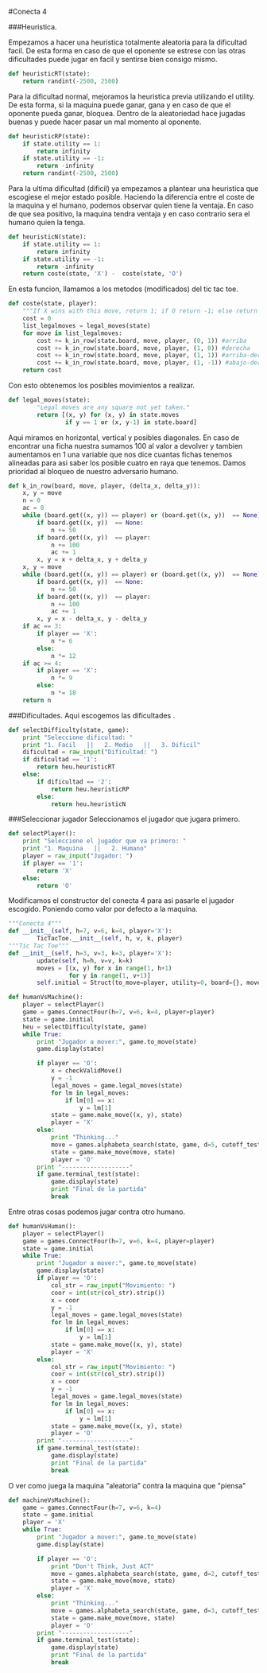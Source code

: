 #Conecta 4

###Heuristica.

Empezamos a hacer una heuristica totalmente aleatoria para la dificultad facil. De esta forma en caso de que el oponente se estrese con las otras dificultades puede jugar en facil y sentirse bien consigo mismo.

```python
def heuristicRT(state):
	return randint(-2500, 2500)
```
Para la dificultad normal, mejoramos la heuristica previa utilizando el utility. De esta forma, si la maquina puede ganar, gana y en caso de que el oponente pueda ganar, bloquea. Dentro de la aleatoriedad hace jugadas buenas y puede hacer pasar un mal momento al oponente.
```python
def heuristicRP(state):
	if state.utility == 1:
		return infinity
	if state.utility == -1:
		return -infinity
	return randint(-2500, 2500)
```
Para la ultima dificultad (dificil) ya empezamos a plantear una heuristica que escogiese el mejor estado posible. Haciendo la diferencia entre el coste de la maquina y el humano, podemos observar quien tiene la ventaja. En caso de que sea positivo, la maquina tendra ventaja y en caso contrario sera el humano quien la tenga.

```python
def heuristicN(state):
	if state.utility == 1:
		return infinity
	if state.utility == -1:
		return -infinity
	return coste(state, 'X') -  coste(state, 'O')
```

En esta funcion, llamamos a los metodos (modificados) del tic tac toe.

```python
def coste(state, player):
	"""If X wins with this move, return 1; if O return -1; else return 0"""
	cost = 0
	list_legalmoves = legal_moves(state)
	for move in list_legalmoves:
		cost += k_in_row(state.board, move, player, (0, 1)) #arriba
		cost += k_in_row(state.board, move, player, (1, 0)) #derecha
		cost += k_in_row(state.board, move, player, (1, 1)) #arriba-der
		cost += k_in_row(state.board, move, player, (1, -1)) #abajo-der
	return cost

```
Con esto obtenemos los posibles movimientos a realizar.
```python
def legal_moves(state):
        "Legal moves are any square not yet taken."
        return [(x, y) for (x, y) in state.moves
                if y == 1 or (x, y-1) in state.board]
```
Aqui miramos en horizontal, vertical y posibles diagonales. En caso de encontrar una ficha nuestra sumamos 100 al valor a devolver y tambien aumentamos en 1 una variable que nos dice cuantas fichas tenemos alineadas para asi saber los posible cuatro en raya que tenemos. Damos prioridad al bloqueo de nuestro adversario humano.
```python
def k_in_row(board, move, player, (delta_x, delta_y)):
	x, y = move
	n = 0
	ac = 0
	while (board.get((x, y)) == player) or (board.get((x, y))  == None)  and x < 8 and y < 7:
		if board.get((x, y))  == None:
			n += 50
		if board.get((x, y))  == player:
			n += 100
			ac += 1
		x, y = x + delta_x, y + delta_y
	x, y = move
	while (board.get((x, y)) == player) or (board.get((x, y))  == None) and x > 0 and y > 0:
		if board.get((x, y))  == None:
			n += 50
		if board.get((x, y))  == player:
			n += 100
			ac += 1
		x, y = x - delta_x, y - delta_y
	if ac == 3:
		if player == 'X':
			n *= 6
		else:
			n *= 12
	if ac >= 4:
		if player == 'X':
			n *= 9
		else:
			n *= 18
	return n
```

###Dificultades.
Aqui escogemos las dificultades .
```python
def selectDifficulty(state, game):
    print "Seleccione dificultad: "
    print "1. Facil   ||   2. Medio   ||   3. Dificil"
    dificultad = raw_input("Dificultad: ")
    if dificultad == '1':
        return heu.heuristicRT
    else:
        if dificultad == '2':
            return heu.heuristicRP
        else:
            return heu.heuristicN
```

###Seleccionar jugador
Seleccionamos el jugador que jugara primero. 

```python
def selectPlayer():
    print "Seleccione el jugador que va primero: "
    print "1. Maquina   ||   2. Humano"
    player = raw_input("Jugador: ")
    if player == '1':
        return 'X'
    else:
        return 'O'

```
Modificamos el constructor del conecta 4 para asi pasarle el jugador escogido. Poniendo como valor por defecto a la maquina.
``` python
"""Conecta 4"""
def __init__(self, h=7, v=6, k=4, player='X'):
        TicTacToe.__init__(self, h, v, k, player)
"""Tic Tac Toe"""
def __init__(self, h=3, v=3, k=3, player='X'):
        update(self, h=h, v=v, k=k)
        moves = [(x, y) for x in range(1, h+1)
                 for y in range(1, v+1)]
        self.initial = Struct(to_move=player, utility=0, board={}, moves=moves)
```
```python
def humanVsMachine():
    player = selectPlayer()
    game = games.ConnectFour(h=7, v=6, k=4, player=player)
    state = game.initial
    heu = selectDifficulty(state, game)
    while True:
        print "Jugador a mover:", game.to_move(state)
        game.display(state)

        if player == 'O':
            x = checkValidMove()
            y = -1
            legal_moves = game.legal_moves(state)
            for lm in legal_moves:
                if lm[0] == x:
                    y = lm[1]
            state = game.make_move((x, y), state)
            player = 'X'
        else:
            print "Thinking..."
            move = games.alphabeta_search(state, game, d=5, cutoff_test=None, eval_fn=heu)
            state = game.make_move(move, state)
            player = 'O'
        print "-------------------"
        if game.terminal_test(state):
            game.display(state)
            print "Final de la partida"
            break        
```
Entre otras cosas podemos jugar contra otro humano.
```python
def humanVsHuman():
    player = selectPlayer()
    game = games.ConnectFour(h=7, v=6, k=4, player=player)
    state = game.initial
    while True:
        print "Jugador a mover:", game.to_move(state)
        game.display(state)
        if player == 'O':
            col_str = raw_input("Movimiento: ")
            coor = int(str(col_str).strip())
            x = coor
            y = -1
            legal_moves = game.legal_moves(state)
            for lm in legal_moves:
                if lm[0] == x:
                    y = lm[1]
            state = game.make_move((x, y), state)
            player = 'X'
        else:
            col_str = raw_input("Movimiento: ")
            coor = int(str(col_str).strip())
            x = coor
            y = -1
            legal_moves = game.legal_moves(state)
            for lm in legal_moves:
                if lm[0] == x:
                    y = lm[1]
            state = game.make_move((x, y), state)
            player = 'O'
        print "-------------------"
        if game.terminal_test(state):
            game.display(state)
            print "Final de la partida"
            break
```
O ver como juega la maquina "aleatoria" contra la maquina que "piensa"

```python
def machineVsMachine():
    game = games.ConnectFour(h=7, v=6, k=4)
    state = game.initial
    player = 'X'
    while True:
        print "Jugador a mover:", game.to_move(state)
        game.display(state)

        if player == 'O':
            print "Don't Think, Just ACT"
            move = games.alphabeta_search(state, game, d=2, cutoff_test=None, eval_fn=heu.heuristicRIA)
            state = game.make_move(move, state)
            player = 'X'
        else:
            print "Thinking..."
            move = games.alphabeta_search(state, game, d=3, cutoff_test=None, eval_fn=heu.heuristicN)
            state = game.make_move(move, state)
            player = 'O'
        print "-------------------"
        if game.terminal_test(state):
            game.display(state)
            print "Final de la partida"
            break
```
